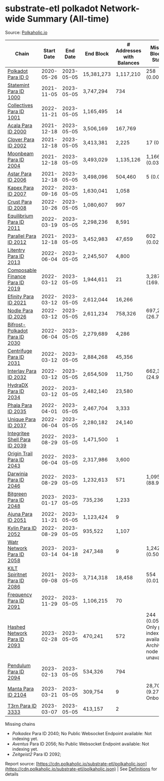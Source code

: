 # substrate-etl polkadot Network-wide Summary (All-time)

Source: [Polkaholic.io](https://polkaholic.io)


| Chain            | Start Date | End Date | End Block | # Addresses with Balances | Missing Blocks / Status |
| ---------------- | ---------- | ---------| --------- | ------------------------- | ----------------------- |
| [Polkadot Para ID 0](/polkadot/0-polkadot) | 2020-05-26 | 2023-05-05 | 15,381,273 |  1,117,210 | 258 (0.00%)  |
| [Statemint Para ID 1000](/polkadot/1000-statemint) | 2021-11-05 | 2023-05-05 | 3,747,294 |  734 |    |
| [Collectives Para ID 1001](/polkadot/1001-collectives) | 2022-11-21 | 2023-05-05 | 1,165,495 |  14 |    |
| [Acala Para ID 2000](/polkadot/2000-acala) | 2021-12-18 | 2023-05-05 | 3,506,169 |  167,769 |    |
| [Clover Para ID 2002](/polkadot/2002-clover) | 2021-12-18 | 2023-05-05 | 3,413,381 |  2,225 | 17 (0.00%)  |
| [Moonbeam Para ID 2004](/polkadot/2004-moonbeam) | 2021-12-18 | 2023-05-05 | 3,493,029 |  1,135,126 | 1,166 (0.03%)  |
| [Astar Para ID 2006](/polkadot/2006-astar) | 2021-12-18 | 2023-05-05 | 3,498,096 |  504,460 | 5 (0.00%)  |
| [Kapex Para ID 2007](/polkadot/2007-kapex) | 2022-09-16 | 2023-05-05 | 1,630,041 |  1,058 |    |
| [Crust Para ID 2008](/polkadot/2008-crust) | 2022-10-26 | 2023-05-05 | 1,080,607 |  997 |    |
| [Equilibrium Para ID 2011](/polkadot/2011-equilibrium) | 2022-03-19 | 2023-05-05 | 2,298,236 |  8,591 |    |
| [Parallel Para ID 2012](/polkadot/2012-parallel) | 2021-12-18 | 2023-05-05 | 3,452,983 |  47,659 | 602 (0.02%)  |
| [Litentry Para ID 2013](/polkadot/2013-litentry) | 2022-06-04 | 2023-05-05 | 2,245,507 |  4,800 |    |
| [Composable Finance Para ID 2019](/polkadot/2019-composable) | 2022-03-12 | 2023-05-05 | 1,944,611 |  21 | 3,287,125 (169.04%)  |
| [Efinity Para ID 2021](/polkadot/2021-efinity) | 2022-03-12 | 2023-05-05 | 2,612,044 |  16,266 |    |
| [Nodle Para ID 2026](/polkadot/2026-nodle) | 2022-03-12 | 2023-05-05 | 2,611,234 |  758,326 | 697,249 (26.70%)  |
| [Bifrost-Polkadot Para ID 2030](/polkadot/2030-bifrost-dot) | 2022-06-04 | 2023-05-05 | 2,279,689 |  4,286 |    |
| [Centrifuge Para ID 2031](/polkadot/2031-centrifuge) | 2022-03-12 | 2023-05-05 | 2,884,268 |  45,356 |    |
| [Interlay Para ID 2032](/polkadot/2032-interlay) | 2022-03-12 | 2023-05-05 | 2,654,509 |  11,750 | 662,360 (24.95%)  |
| [HydraDX Para ID 2034](/polkadot/2034-hydradx) | 2022-03-12 | 2023-05-05 | 2,482,140 |  23,580 |    |
| [Phala Para ID 2035](/polkadot/2035-phala) | 2022-04-01 | 2023-05-05 | 2,467,704 |  3,333 |    |
| [Unique Para ID 2037](/polkadot/2037-unique) | 2022-06-04 | 2023-05-05 | 2,280,182 |  24,140 |    |
| [Integritee Shell Para ID 2039](/polkadot/2039-integritee-shell) | 2022-08-29 | 2023-05-05 | 1,471,500 |  1 |    |
| [Origin Trail Para ID 2043](/polkadot/2043-origintrail) | 2022-06-04 | 2023-05-05 | 2,317,986 |  3,600 |    |
| [Darwinia Para ID 2046](/polkadot/2046-darwinia) | 2022-08-29 | 2023-05-05 | 1,232,613 |  571 | 1,095,966 (88.91%)  |
| [Bitgreen Para ID 2048](/polkadot/2048-bitgreen) | 2023-01-17 | 2023-05-05 | 735,236 |  1,233 |    |
| [Ajuna Para ID 2051](/polkadot/2051-ajuna) | 2022-11-21 | 2023-05-05 | 1,123,424 |  9 |    |
| [Kylin Para ID 2052](/polkadot/2052-kylin) | 2022-08-29 | 2023-05-05 | 935,522 |  1,107 |    |
| [Watr Network Para ID 2058](/polkadot/2058-watr) | 2023-03-14 | 2023-04-18 | 247,348 |  9 | 1,242 (0.50%)  |
| [KILT Spiritnet Para ID 2086](/polkadot/2086-kilt) | 2021-09-08 | 2023-05-05 | 3,714,318 |  18,458 | 554 (0.01%)  |
| [Frequency Para ID 2091](/polkadot/2091-frequency) | 2022-11-29 | 2023-05-05 | 1,106,215 |  70 |    |
| [Hashed Network Para ID 2093](/polkadot/2093-hashed) | 2023-02-28 | 2023-05-05 | 470,241 |  572 | 244 (0.05%) Only partial index available: Archive node unavailable |
| [Pendulum Para ID 2094](/polkadot/2094-pendulum) | 2023-02-13 | 2023-05-05 | 534,326 |  794 |    |
| [Manta Para ID 2104](/polkadot/2104-manta) | 2023-03-21 | 2023-05-05 | 309,754 |  9 | 28,703 (9.27%) Onboarding |
| [T3rn Para ID 3333](/polkadot/3333-t3rn) | 2023-03-07 | 2023-05-05 | 413,157 |  2 |    |

Missing chains


* *Polkadex* Para ID 2040; No Public Websocket Endpoint available: Not indexing yet.
* *Aventus* Para ID 2056; No Public Websocket Endpoint available: Not indexing yet.
* *Zeitgeist2* Para ID 2092; 

Report source: [https://cdn.polkaholic.io/substrate-etl/polkaholic.json](https://cdn.polkaholic.io/substrate-etl/polkaholic.json) | See [Definitions](/DEFINITIONS.md) for details
